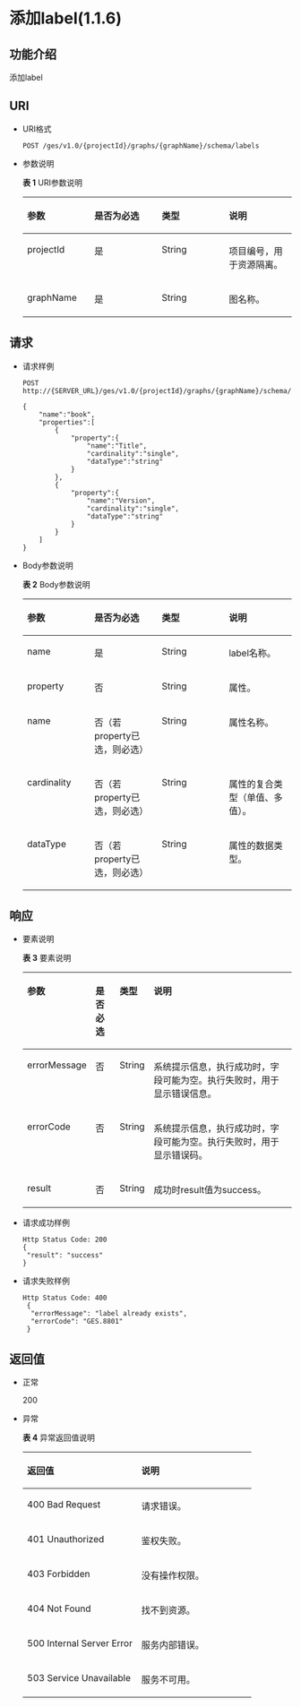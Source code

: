 # 添加label\(1.1.6\)<a name="ges_03_0056"></a>

## 功能介绍<a name="section11798179195415"></a>

添加label

## URI<a name="section10938344195415"></a>

-   URI格式

    ```
    POST /ges/v1.0/{projectId}/graphs/{graphName}/schema/labels
    ```


-   参数说明

    **表 1**  URI参数说明

    <a name="table13592207195454"></a>
    <table><thead align="left"><tr id="row11434212195454"><th class="cellrowborder" valign="top" width="25%" id="mcps1.2.5.1.1"><p id="p59741794195512"><a name="p59741794195512"></a><a name="p59741794195512"></a>参数</p>
    </th>
    <th class="cellrowborder" valign="top" width="25%" id="mcps1.2.5.1.2"><p id="p7247108195512"><a name="p7247108195512"></a><a name="p7247108195512"></a>是否为必选</p>
    </th>
    <th class="cellrowborder" valign="top" width="25%" id="mcps1.2.5.1.3"><p id="p50144891195512"><a name="p50144891195512"></a><a name="p50144891195512"></a>类型</p>
    </th>
    <th class="cellrowborder" valign="top" width="25%" id="mcps1.2.5.1.4"><p id="p35204399195512"><a name="p35204399195512"></a><a name="p35204399195512"></a>说明</p>
    </th>
    </tr>
    </thead>
    <tbody><tr id="row49352481195454"><td class="cellrowborder" valign="top" width="25%" headers="mcps1.2.5.1.1 "><p id="p54464108195512"><a name="p54464108195512"></a><a name="p54464108195512"></a>projectId</p>
    </td>
    <td class="cellrowborder" valign="top" width="25%" headers="mcps1.2.5.1.2 "><p id="p49516613195512"><a name="p49516613195512"></a><a name="p49516613195512"></a>是</p>
    </td>
    <td class="cellrowborder" valign="top" width="25%" headers="mcps1.2.5.1.3 "><p id="p51422715195512"><a name="p51422715195512"></a><a name="p51422715195512"></a>String</p>
    </td>
    <td class="cellrowborder" valign="top" width="25%" headers="mcps1.2.5.1.4 "><p id="p4490357195512"><a name="p4490357195512"></a><a name="p4490357195512"></a>项目编号，用于资源隔离。</p>
    </td>
    </tr>
    <tr id="row23325114195454"><td class="cellrowborder" valign="top" width="25%" headers="mcps1.2.5.1.1 "><p id="p52244987195512"><a name="p52244987195512"></a><a name="p52244987195512"></a>graphName</p>
    </td>
    <td class="cellrowborder" valign="top" width="25%" headers="mcps1.2.5.1.2 "><p id="p3985551195512"><a name="p3985551195512"></a><a name="p3985551195512"></a>是</p>
    </td>
    <td class="cellrowborder" valign="top" width="25%" headers="mcps1.2.5.1.3 "><p id="p54394244195512"><a name="p54394244195512"></a><a name="p54394244195512"></a>String</p>
    </td>
    <td class="cellrowborder" valign="top" width="25%" headers="mcps1.2.5.1.4 "><p id="p43857666195512"><a name="p43857666195512"></a><a name="p43857666195512"></a>图名称。</p>
    </td>
    </tr>
    </tbody>
    </table>


## 请求<a name="section1235739195415"></a>

-   请求样例

    ```
    POST http://{SERVER_URL}/ges/v1.0/{projectId}/graphs/{graphName}/schema/labels  
    
    {
        "name":"book",
        "properties":[
            {
                "property":{
                    "name":"Title",
                    "cardinality":"single",
                    "dataType":"string"
                }
            },
            {
                "property":{
                    "name":"Version",
                    "cardinality":"single",
                    "dataType":"string"
                }
            }
        ]
    }
    ```

-   Body参数说明

    **表 2**  Body参数说明

    <a name="table22545074195633"></a>
    <table><thead align="left"><tr id="row60806065195633"><th class="cellrowborder" valign="top" width="25%" id="mcps1.2.5.1.1"><p id="p44837705195650"><a name="p44837705195650"></a><a name="p44837705195650"></a>参数</p>
    </th>
    <th class="cellrowborder" valign="top" width="25%" id="mcps1.2.5.1.2"><p id="p7975482195650"><a name="p7975482195650"></a><a name="p7975482195650"></a>是否为必选</p>
    </th>
    <th class="cellrowborder" valign="top" width="25%" id="mcps1.2.5.1.3"><p id="p42034271195650"><a name="p42034271195650"></a><a name="p42034271195650"></a>类型</p>
    </th>
    <th class="cellrowborder" valign="top" width="25%" id="mcps1.2.5.1.4"><p id="p49332768195650"><a name="p49332768195650"></a><a name="p49332768195650"></a>说明</p>
    </th>
    </tr>
    </thead>
    <tbody><tr id="row25605686195633"><td class="cellrowborder" valign="top" width="25%" headers="mcps1.2.5.1.1 "><p id="p6245529195650"><a name="p6245529195650"></a><a name="p6245529195650"></a>name</p>
    </td>
    <td class="cellrowborder" valign="top" width="25%" headers="mcps1.2.5.1.2 "><p id="p36125856195650"><a name="p36125856195650"></a><a name="p36125856195650"></a>是</p>
    </td>
    <td class="cellrowborder" valign="top" width="25%" headers="mcps1.2.5.1.3 "><p id="p40513252195650"><a name="p40513252195650"></a><a name="p40513252195650"></a>String</p>
    </td>
    <td class="cellrowborder" valign="top" width="25%" headers="mcps1.2.5.1.4 "><p id="p60347980195650"><a name="p60347980195650"></a><a name="p60347980195650"></a>label名称。</p>
    </td>
    </tr>
    <tr id="row34935955195633"><td class="cellrowborder" valign="top" width="25%" headers="mcps1.2.5.1.1 "><p id="p37371979195650"><a name="p37371979195650"></a><a name="p37371979195650"></a>property</p>
    </td>
    <td class="cellrowborder" valign="top" width="25%" headers="mcps1.2.5.1.2 "><p id="p7231486195650"><a name="p7231486195650"></a><a name="p7231486195650"></a>否</p>
    </td>
    <td class="cellrowborder" valign="top" width="25%" headers="mcps1.2.5.1.3 "><p id="p48879473195650"><a name="p48879473195650"></a><a name="p48879473195650"></a>String</p>
    </td>
    <td class="cellrowborder" valign="top" width="25%" headers="mcps1.2.5.1.4 "><p id="p66923212195650"><a name="p66923212195650"></a><a name="p66923212195650"></a>属性。</p>
    </td>
    </tr>
    <tr id="row34743307195633"><td class="cellrowborder" valign="top" width="25%" headers="mcps1.2.5.1.1 "><p id="p65986684195650"><a name="p65986684195650"></a><a name="p65986684195650"></a>name</p>
    </td>
    <td class="cellrowborder" valign="top" width="25%" headers="mcps1.2.5.1.2 "><p id="p43321155195650"><a name="p43321155195650"></a><a name="p43321155195650"></a>否（若property已选，则必选）</p>
    </td>
    <td class="cellrowborder" valign="top" width="25%" headers="mcps1.2.5.1.3 "><p id="p19352687195650"><a name="p19352687195650"></a><a name="p19352687195650"></a>String</p>
    </td>
    <td class="cellrowborder" valign="top" width="25%" headers="mcps1.2.5.1.4 "><p id="p24063848195650"><a name="p24063848195650"></a><a name="p24063848195650"></a>属性名称。</p>
    </td>
    </tr>
    <tr id="row4190559195633"><td class="cellrowborder" valign="top" width="25%" headers="mcps1.2.5.1.1 "><p id="p27132099195650"><a name="p27132099195650"></a><a name="p27132099195650"></a>cardinality</p>
    </td>
    <td class="cellrowborder" valign="top" width="25%" headers="mcps1.2.5.1.2 "><p id="p50216410195650"><a name="p50216410195650"></a><a name="p50216410195650"></a>否（若property已选，则必选）</p>
    </td>
    <td class="cellrowborder" valign="top" width="25%" headers="mcps1.2.5.1.3 "><p id="p40997401195650"><a name="p40997401195650"></a><a name="p40997401195650"></a>String</p>
    </td>
    <td class="cellrowborder" valign="top" width="25%" headers="mcps1.2.5.1.4 "><p id="p32455209195650"><a name="p32455209195650"></a><a name="p32455209195650"></a>属性的复合类型（单值、多值）。</p>
    </td>
    </tr>
    <tr id="row59011224195633"><td class="cellrowborder" valign="top" width="25%" headers="mcps1.2.5.1.1 "><p id="p37527747195650"><a name="p37527747195650"></a><a name="p37527747195650"></a>dataType</p>
    </td>
    <td class="cellrowborder" valign="top" width="25%" headers="mcps1.2.5.1.2 "><p id="p19848627195650"><a name="p19848627195650"></a><a name="p19848627195650"></a>否（若property已选，则必选）</p>
    </td>
    <td class="cellrowborder" valign="top" width="25%" headers="mcps1.2.5.1.3 "><p id="p64234927195650"><a name="p64234927195650"></a><a name="p64234927195650"></a>String</p>
    </td>
    <td class="cellrowborder" valign="top" width="25%" headers="mcps1.2.5.1.4 "><p id="p35646624195650"><a name="p35646624195650"></a><a name="p35646624195650"></a>属性的数据类型。</p>
    </td>
    </tr>
    </tbody>
    </table>


## 响应<a name="section31024304195415"></a>

-   要素说明

    **表 3**  要素说明

    <a name="table415208195710"></a>
    <table><thead align="left"><tr id="row62827717195710"><th class="cellrowborder" valign="top" width="13.66%" id="mcps1.2.5.1.1"><p id="p5798135195724"><a name="p5798135195724"></a><a name="p5798135195724"></a>参数</p>
    </th>
    <th class="cellrowborder" valign="top" width="9.969999999999999%" id="mcps1.2.5.1.2"><p id="p66995796195724"><a name="p66995796195724"></a><a name="p66995796195724"></a>是否必选</p>
    </th>
    <th class="cellrowborder" valign="top" width="8.63%" id="mcps1.2.5.1.3"><p id="p57950414195724"><a name="p57950414195724"></a><a name="p57950414195724"></a>类型</p>
    </th>
    <th class="cellrowborder" valign="top" width="67.74%" id="mcps1.2.5.1.4"><p id="p63471948195724"><a name="p63471948195724"></a><a name="p63471948195724"></a>说明</p>
    </th>
    </tr>
    </thead>
    <tbody><tr id="row66822716195710"><td class="cellrowborder" valign="top" width="13.66%" headers="mcps1.2.5.1.1 "><p id="p28953206195724"><a name="p28953206195724"></a><a name="p28953206195724"></a>errorMessage</p>
    </td>
    <td class="cellrowborder" valign="top" width="9.969999999999999%" headers="mcps1.2.5.1.2 "><p id="p63508338195724"><a name="p63508338195724"></a><a name="p63508338195724"></a>否</p>
    </td>
    <td class="cellrowborder" valign="top" width="8.63%" headers="mcps1.2.5.1.3 "><p id="p43901714195724"><a name="p43901714195724"></a><a name="p43901714195724"></a>String</p>
    </td>
    <td class="cellrowborder" valign="top" width="67.74%" headers="mcps1.2.5.1.4 "><p id="p66377918195724"><a name="p66377918195724"></a><a name="p66377918195724"></a>系统提示信息，执行成功时，字段可能为空。执行失败时，用于显示错误信息。</p>
    </td>
    </tr>
    <tr id="row41832689195710"><td class="cellrowborder" valign="top" width="13.66%" headers="mcps1.2.5.1.1 "><p id="p4011871195724"><a name="p4011871195724"></a><a name="p4011871195724"></a>errorCode</p>
    </td>
    <td class="cellrowborder" valign="top" width="9.969999999999999%" headers="mcps1.2.5.1.2 "><p id="p56526154195724"><a name="p56526154195724"></a><a name="p56526154195724"></a>否</p>
    </td>
    <td class="cellrowborder" valign="top" width="8.63%" headers="mcps1.2.5.1.3 "><p id="p15215774195724"><a name="p15215774195724"></a><a name="p15215774195724"></a>String</p>
    </td>
    <td class="cellrowborder" valign="top" width="67.74%" headers="mcps1.2.5.1.4 "><p id="p24518145195724"><a name="p24518145195724"></a><a name="p24518145195724"></a>系统提示信息，执行成功时，字段可能为空。执行失败时，用于显示错误码。</p>
    </td>
    </tr>
    <tr id="row65130104195710"><td class="cellrowborder" valign="top" width="13.66%" headers="mcps1.2.5.1.1 "><p id="p22770577195724"><a name="p22770577195724"></a><a name="p22770577195724"></a>result</p>
    </td>
    <td class="cellrowborder" valign="top" width="9.969999999999999%" headers="mcps1.2.5.1.2 "><p id="p32477429195724"><a name="p32477429195724"></a><a name="p32477429195724"></a>否</p>
    </td>
    <td class="cellrowborder" valign="top" width="8.63%" headers="mcps1.2.5.1.3 "><p id="p13426086195724"><a name="p13426086195724"></a><a name="p13426086195724"></a>String</p>
    </td>
    <td class="cellrowborder" valign="top" width="67.74%" headers="mcps1.2.5.1.4 "><p id="p13771147195724"><a name="p13771147195724"></a><a name="p13771147195724"></a>成功时result值为success。</p>
    </td>
    </tr>
    </tbody>
    </table>

-   请求成功样例

    ```
    Http Status Code: 200
    {
     "result": "success"
    }
    ```

-   请求失败样例

    ```
    Http Status Code: 400
     {
      "errorMessage": "label already exists",
      "errorCode": "GES.8801"
     }
    ```


## 返回值<a name="section17428054195415"></a>

-   正常

    200

-   异常

    **表 4**  异常返回值说明

    <a name="table2984752518246"></a>
    <table><thead align="left"><tr id="row1211940418246"><th class="cellrowborder" valign="top" width="50%" id="mcps1.2.3.1.1"><p id="p3980654218254"><a name="p3980654218254"></a><a name="p3980654218254"></a>返回值</p>
    </th>
    <th class="cellrowborder" valign="top" width="50%" id="mcps1.2.3.1.2"><p id="p310447318254"><a name="p310447318254"></a><a name="p310447318254"></a>说明</p>
    </th>
    </tr>
    </thead>
    <tbody><tr id="row4240912018246"><td class="cellrowborder" valign="top" width="50%" headers="mcps1.2.3.1.1 "><p id="p3446280418254"><a name="p3446280418254"></a><a name="p3446280418254"></a>400 Bad Request</p>
    </td>
    <td class="cellrowborder" valign="top" width="50%" headers="mcps1.2.3.1.2 "><p id="p4002370018254"><a name="p4002370018254"></a><a name="p4002370018254"></a>请求错误。</p>
    </td>
    </tr>
    <tr id="row4888805618246"><td class="cellrowborder" valign="top" width="50%" headers="mcps1.2.3.1.1 "><p id="p5203043918254"><a name="p5203043918254"></a><a name="p5203043918254"></a>401 Unauthorized</p>
    </td>
    <td class="cellrowborder" valign="top" width="50%" headers="mcps1.2.3.1.2 "><p id="p5371601718254"><a name="p5371601718254"></a><a name="p5371601718254"></a>鉴权失败。</p>
    </td>
    </tr>
    <tr id="row3592872518246"><td class="cellrowborder" valign="top" width="50%" headers="mcps1.2.3.1.1 "><p id="p3450921718254"><a name="p3450921718254"></a><a name="p3450921718254"></a>403 Forbidden</p>
    </td>
    <td class="cellrowborder" valign="top" width="50%" headers="mcps1.2.3.1.2 "><p id="p4378321618254"><a name="p4378321618254"></a><a name="p4378321618254"></a>没有操作权限。</p>
    </td>
    </tr>
    <tr id="row4281759818246"><td class="cellrowborder" valign="top" width="50%" headers="mcps1.2.3.1.1 "><p id="p4125438418254"><a name="p4125438418254"></a><a name="p4125438418254"></a>404 Not Found</p>
    </td>
    <td class="cellrowborder" valign="top" width="50%" headers="mcps1.2.3.1.2 "><p id="p5327079718254"><a name="p5327079718254"></a><a name="p5327079718254"></a>找不到资源。</p>
    </td>
    </tr>
    <tr id="row994303918246"><td class="cellrowborder" valign="top" width="50%" headers="mcps1.2.3.1.1 "><p id="p4548781618254"><a name="p4548781618254"></a><a name="p4548781618254"></a>500 Internal Server Error</p>
    </td>
    <td class="cellrowborder" valign="top" width="50%" headers="mcps1.2.3.1.2 "><p id="p6063444518254"><a name="p6063444518254"></a><a name="p6063444518254"></a>服务内部错误。</p>
    </td>
    </tr>
    <tr id="row5822219018246"><td class="cellrowborder" valign="top" width="50%" headers="mcps1.2.3.1.1 "><p id="p4487805318254"><a name="p4487805318254"></a><a name="p4487805318254"></a>503 Service Unavailable</p>
    </td>
    <td class="cellrowborder" valign="top" width="50%" headers="mcps1.2.3.1.2 "><p id="p1124370918254"><a name="p1124370918254"></a><a name="p1124370918254"></a>服务不可用。</p>
    </td>
    </tr>
    </tbody>
    </table>


